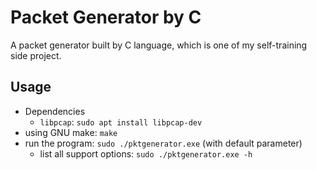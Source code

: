 # Packet Generator by C

A packet generator built by C language, which is one of my self-training side project.

## Usage

* Dependencies
    * `libpcap`: `sudo apt install libpcap-dev`
* using GNU make: `make` 
* run the program: `sudo ./pktgenerator.exe` (with default parameter)
    * list all support options: `sudo ./pktgenerator.exe -h`